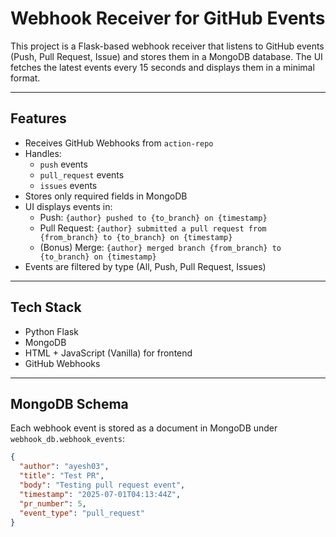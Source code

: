 # Webhook Receiver for GitHub Events

This project is a Flask-based webhook receiver that listens to GitHub events (Push, Pull Request, Issue) and stores them in a MongoDB database. The UI fetches the latest events every 15 seconds and displays them in a minimal format.

---

##  Features

- Receives GitHub Webhooks from `action-repo`
- Handles:
  - `push` events
  - `pull_request` events
  - `issues` events
- Stores only required fields in MongoDB
- UI displays events in:
  - Push: `{author} pushed to {to_branch} on {timestamp}`
  - Pull Request: `{author} submitted a pull request from {from_branch} to {to_branch} on {timestamp}`
  - (Bonus) Merge: `{author} merged branch {from_branch} to {to_branch} on {timestamp}`
- Events are filtered by type (All, Push, Pull Request, Issues)

---

##  Tech Stack

- Python Flask
- MongoDB
- HTML + JavaScript (Vanilla) for frontend
- GitHub Webhooks

---

##  MongoDB Schema

Each webhook event is stored as a document in MongoDB under `webhook_db.webhook_events`:

```json
{
  "author": "ayesh03",
  "title": "Test PR",
  "body": "Testing pull request event",
  "timestamp": "2025-07-01T04:13:44Z",
  "pr_number": 5,
  "event_type": "pull_request"
}
